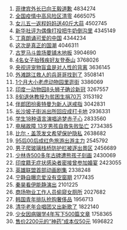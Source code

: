1. [菲律宾外长已向王毅道歉](http://www.baidu.com/baidu?cl=3&tn=SE_baiduhomet8_jmjb7mjw&rsv_dl=fyb_top&fr=top1000&wd=%B7%C6%C2%C9%B1%F6%CD%E2%B3%A4%D2%D1%CF%F2%CD%F5%D2%E3%B5%C0%C7%B8) 4834274
1. [全国疫情中高风险区清零](http://www.baidu.com/baidu?cl=3&tn=SE_baiduhomet8_jmjb7mjw&rsv_dl=fyb_top&fr=top1000&wd=%C8%AB%B9%FA%D2%DF%C7%E9%D6%D0%B8%DF%B7%E7%CF%D5%C7%F8%C7%E5%C1%E3) 4665075
1. [女儿五一返程妈妈送40斤大蒜](http://www.baidu.com/baidu?cl=3&tn=SE_baiduhomet8_jmjb7mjw&rsv_dl=fyb_top&fr=top1000&wd=%C5%AE%B6%F9%CE%E5%D2%BB%B7%B5%B3%CC%C2%E8%C2%E8%CB%CD40%BD%EF%B4%F3%CB%E2) 4502745
1. [新华社评为偶像打投把牛奶倒沟里](http://www.baidu.com/baidu?cl=3&tn=SE_baiduhomet8_jmjb7mjw&rsv_dl=fyb_top&fr=top1000&wd=%D0%C2%BB%AA%C9%E7%C6%C0%CE%AA%C5%BC%CF%F1%B4%F2%CD%B6%B0%D1%C5%A3%C4%CC%B5%B9%B9%B5%C0%EF) 4345149
1. [丁真朗诵可爱的中国](http://www.baidu.com/baidu?cl=3&tn=SE_baiduhomet8_jmjb7mjw&rsv_dl=fyb_top&fr=top1000&wd=%B6%A1%D5%E6%C0%CA%CB%D0%BF%C9%B0%AE%B5%C4%D6%D0%B9%FA) 4344234
1. [这次是真正的国潮](http://www.baidu.com/baidu?cl=3&tn=SE_baiduhomet8_jmjb7mjw&rsv_dl=fyb_top&fr=top1000&wd=%D5%E2%B4%CE%CA%C7%D5%E6%D5%FD%B5%C4%B9%FA%B3%B1) 4046311
1. [古罗马斗兽场要铺木地板](http://www.baidu.com/baidu?cl=3&tn=SE_baiduhomet8_jmjb7mjw&rsv_dl=fyb_top&fr=top1000&wd=%B9%C5%C2%DE%C2%ED%B6%B7%CA%DE%B3%A1%D2%AA%C6%CC%C4%BE%B5%D8%B0%E5) 3904690
1. [4名女子抬残疾好友登泰山](http://www.baidu.com/baidu?cl=3&tn=SE_baiduhomet8_jmjb7mjw&rsv_dl=fyb_top&fr=top1000&wd=4%C3%FB%C5%AE%D7%D3%CC%A7%B2%D0%BC%B2%BA%C3%D3%D1%B5%C7%CC%A9%C9%BD) 3768026
1. [央视评宠物盲盒是对人性的背离](http://www.baidu.com/baidu?cl=3&tn=SE_baiduhomet8_jmjb7mjw&rsv_dl=fyb_top&fr=top1000&wd=%D1%EB%CA%D3%C6%C0%B3%E8%CE%EF%C3%A4%BA%D0%CA%C7%B6%D4%C8%CB%D0%D4%B5%C4%B1%B3%C0%EB) 3636145
1. [外滩跳江救人的兵哥哥找到了](http://www.baidu.com/baidu?cl=3&tn=SE_baiduhomet8_jmjb7mjw&rsv_dl=fyb_top&fr=top1000&wd=%CD%E2%CC%B2%CC%F8%BD%AD%BE%C8%C8%CB%B5%C4%B1%F8%B8%E7%B8%E7%D5%D2%B5%BD%C1%CB) 3508141
1. [1个月大小老虎动物园里逛街](http://www.baidu.com/baidu?cl=3&tn=SE_baiduhomet8_jmjb7mjw&rsv_dl=fyb_top&fr=top1000&wd=1%B8%F6%D4%C2%B4%F3%D0%A1%C0%CF%BB%A2%B6%AF%CE%EF%D4%B0%C0%EF%B9%E4%BD%D6) 3386069
1. [印度一动物园8头狮子确诊新冠](http://www.baidu.com/baidu?cl=3&tn=SE_baiduhomet8_jmjb7mjw&rsv_dl=fyb_top&fr=top1000&wd=%D3%A1%B6%C8%D2%BB%B6%AF%CE%EF%D4%B08%CD%B7%CA%A8%D7%D3%C8%B7%D5%EF%D0%C2%B9%DA) 3267557
1. [8旬退休教授为贫困生捐70万](http://www.baidu.com/baidu?cl=3&tn=SE_baiduhomet8_jmjb7mjw&rsv_dl=fyb_top&fr=top1000&wd=8%D1%AE%CD%CB%D0%DD%BD%CC%CA%DA%CE%AA%C6%B6%C0%A7%C9%FA%BE%E870%CD%F2) 3153192
1. [伴郎团扮奥特曼为新人送戒指](http://www.baidu.com/baidu?cl=3&tn=SE_baiduhomet8_jmjb7mjw&rsv_dl=fyb_top&fr=top1000&wd=%B0%E9%C0%C9%CD%C5%B0%E7%B0%C2%CC%D8%C2%FC%CE%AA%D0%C2%C8%CB%CB%CD%BD%E4%D6%B8) 3042831
1. [长沙坡子街派出所回应成打卡地](http://www.baidu.com/baidu?cl=3&tn=SE_baiduhomet8_jmjb7mjw&rsv_dl=fyb_top&fr=top1000&wd=%B3%A4%C9%B3%C6%C2%D7%D3%BD%D6%C5%C9%B3%F6%CB%F9%BB%D8%D3%A6%B3%C9%B4%F2%BF%A8%B5%D8) 2936331
1. [学生18种语言演唱追梦赤子心](http://www.baidu.com/baidu?cl=3&tn=SE_baiduhomet8_jmjb7mjw&rsv_dl=fyb_top&fr=top1000&wd=%D1%A7%C9%FA18%D6%D6%D3%EF%D1%D4%D1%DD%B3%AA%D7%B7%C3%CE%B3%E0%D7%D3%D0%C4) 2833560
1. [电梯故障 13岁男孩自救失败坠亡](http://www.baidu.com/baidu?cl=3&tn=SE_baiduhomet8_jmjb7mjw&rsv_dl=fyb_top&fr=top1000&wd=%B5%E7%CC%DD%B9%CA%D5%CF%2013%CB%EA%C4%D0%BA%A2%D7%D4%BE%C8%CA%A7%B0%DC%D7%B9%CD%F6) 2734385
1. [比尔・盖茨发文希望保护隐私](http://www.baidu.com/baidu?cl=3&tn=SE_baiduhomet8_jmjb7mjw&rsv_dl=fyb_top&fr=top1000&wd=%B1%C8%B6%FB%A1%A4%B8%C7%B4%C4%B7%A2%CE%C4%CF%A3%CD%FB%B1%A3%BB%A4%D2%FE%CB%BD) 2638682
1. [95后00后成红色旅游出游主力](http://www.baidu.com/baidu?cl=3&tn=SE_baiduhomet8_jmjb7mjw&rsv_dl=fyb_top&fr=top1000&wd=95%BA%F300%BA%F3%B3%C9%BA%EC%C9%AB%C2%C3%D3%CE%B3%F6%D3%CE%D6%F7%C1%A6) 2545792
1. [男子爬玻璃栈桥防护栏被逐出景区](http://www.baidu.com/baidu?cl=3&tn=SE_baiduhomet8_jmjb7mjw&rsv_dl=fyb_top&fr=top1000&wd=%C4%D0%D7%D3%C5%C0%B2%A3%C1%A7%D5%BB%C7%C5%B7%C0%BB%A4%C0%B8%B1%BB%D6%F0%B3%F6%BE%B0%C7%F8) 2456689
1. [少林寺500多年古碑遭熊孩子刻画](http://www.baidu.com/baidu?cl=3&tn=SE_baiduhomet8_jmjb7mjw&rsv_dl=fyb_top&fr=top1000&wd=%C9%D9%C1%D6%CB%C2500%B6%E0%C4%EA%B9%C5%B1%AE%D4%E2%D0%DC%BA%A2%D7%D3%BF%CC%BB%AD) 2430069
1. [印度籍无症状感染者密接曾参加婚宴](http://www.baidu.com/baidu?cl=3&tn=SE_baiduhomet8_jmjb7mjw&rsv_dl=fyb_top&fr=top1000&wd=%D3%A1%B6%C8%BC%AE%CE%DE%D6%A2%D7%B4%B8%D0%C8%BE%D5%DF%C3%DC%BD%D3%D4%F8%B2%CE%BC%D3%BB%E9%D1%E7) 2423055
1. [英雄联盟首部动画剧集](http://www.baidu.com/baidu?cl=3&tn=SE_baiduhomet8_jmjb7mjw&rsv_dl=fyb_top&fr=top1000&wd=%D3%A2%D0%DB%C1%AA%C3%CB%CA%D7%B2%BF%B6%AF%BB%AD%BE%E7%BC%AF) 2338248
1. [宁静自曝恋爱没有空窗期](http://www.baidu.com/baidu?cl=3&tn=SE_baiduhomet8_jmjb7mjw&rsv_dl=fyb_top&fr=top1000&wd=%C4%FE%BE%B2%D7%D4%C6%D8%C1%B5%B0%AE%C3%BB%D3%D0%BF%D5%B4%B0%C6%DA) 2177435
1. [秦昊看伊能静演出](http://www.baidu.com/baidu?cl=3&tn=SE_baiduhomet8_jmjb7mjw&rsv_dl=fyb_top&fr=top1000&wd=%C7%D8%EA%BB%BF%B4%D2%C1%C4%DC%BE%B2%D1%DD%B3%F6) 2101225
1. [商场物业工作人员偷窥女厕所](http://www.baidu.com/baidu?cl=3&tn=SE_baiduhomet8_jmjb7mjw&rsv_dl=fyb_top&fr=top1000&wd=%C9%CC%B3%A1%CE%EF%D2%B5%B9%A4%D7%F7%C8%CB%D4%B1%CD%B5%BF%FA%C5%AE%B2%DE%CB%F9) 2027682
1. [韩国青年排队抢购奢侈品](http://www.baidu.com/baidu?cl=3&tn=SE_baiduhomet8_jmjb7mjw&rsv_dl=fyb_top&fr=top1000&wd=%BA%AB%B9%FA%C7%E0%C4%EA%C5%C5%B6%D3%C7%C0%B9%BA%C9%DD%B3%DE%C6%B7) 1956713
1. [清华老年合唱团又出新歌了](http://www.baidu.com/baidu?cl=3&tn=SE_baiduhomet8_jmjb7mjw&rsv_dl=fyb_top&fr=top1000&wd=%C7%E5%BB%AA%C0%CF%C4%EA%BA%CF%B3%AA%CD%C5%D3%D6%B3%F6%D0%C2%B8%E8%C1%CB) 1822140
1. [少女因病辍学4年写下500篇文章](http://www.baidu.com/baidu?cl=3&tn=SE_baiduhomet8_jmjb7mjw&rsv_dl=fyb_top&fr=top1000&wd=%C9%D9%C5%AE%D2%F2%B2%A1%EA%A1%D1%A74%C4%EA%D0%B4%CF%C2500%C6%AA%CE%C4%D5%C2) 1758365
1. [售价2200元的“神药”成本仅50元](http://www.baidu.com/baidu?cl=3&tn=SE_baiduhomet8_jmjb7mjw&rsv_dl=fyb_top&fr=top1000&wd=%CA%DB%BC%DB2200%D4%AA%B5%C4%A1%B0%C9%F1%D2%A9%A1%B1%B3%C9%B1%BE%BD%F650%D4%AA) 1696822